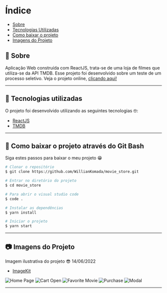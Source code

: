 # Índice

- [Sobre](#-sobre)
- [Tecnologias Utilizadas](#-tecnologias-utilizadas)
- [Como baixar o projeto](#-como-baixar-o-projeto)
- [Imagens do Projeto](#-imagens-do-projeto)

## 📝 Sobre

<p>
  Aplicação Web construída com ReactJS, trata-se de uma loja de filmes que utiliza-se da API TMDB. Esse projeto foi desenvolvido sobre um teste de um processo seletivo. Veja o projeto online, <a href="https://moviestoretest.netlify.app/">clicando aqui!</a>
</p>

---

## 🚀 Tecnologias utilizadas

<p>O projeto foi desenvolvido utilizando as seguintes tecnologias 🤓:</p>

- [ReactJS](https://reactjs.org)
- [TMDB](https://developers.themoviedb.org/3/getting-started/introduction)

---

## 📁 Como baixar o projeto através do Git Bash

<p>Siga estes passos para baixar o meu projeto 😁</p>

```bash
# Clonar o repositório
$ git clone https://github.com/WillianKomada/movie_store.git

# Entrar no diretório do projeto
$ cd movie_store

# Para abrir o visual studio code
$ code .

# Instalar as dependências
$ yarn install

# Iniciar o projeto
$ yarn start
```

---

## 📷 Imagens do Projeto

<p>Imagem ilustrativa do projeto 😎 14/06/2022</p>

- [ImageKit](https://imagekit.io/)

<img src="https://ik.imagekit.io/cucgno2zqys/movie_pco3nBxjc.PNG?ik-sdk-version=javascript-1.4.3&updatedAt=1655239337483" alt="Home Page">
<img src="https://ik.imagekit.io/cucgno2zqys/cartmovie_Bp4tjGtS6.PNG?ik-sdk-version=javascript-1.4.3&updatedAt=1655239337083" alt="Cart Open">
<img src="https://ik.imagekit.io/cucgno2zqys/favmovie_dBFu_YedD.PNG?ik-sdk-version=javascript-1.4.3&updatedAt=1655239339948" alt="Favorite Movie">
<img src="https://ik.imagekit.io/cucgno2zqys/checkout_E-yZ7K7yF.PNG?ik-sdk-version=javascript-1.4.3&updatedAt=1655239329697" alt="Purchase">
<img src="https://ik.imagekit.io/cucgno2zqys/modalmovie_lM-KjpHp0.PNG?ik-sdk-version=javascript-1.4.3&updatedAt=1655239329890" alt="Modal">

---
